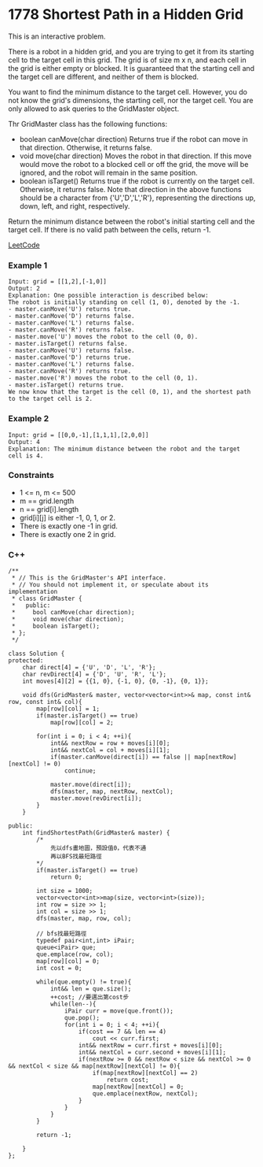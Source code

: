 # 1778 Shortest Path in a Hidden Grid

This is an interactive problem.

There is a robot in a hidden grid, and you are trying to get it from its starting cell to the target cell in this grid. The grid is of size m x n, and each cell in the grid is either empty or blocked. It is guaranteed that the starting cell and the target cell are different, and neither of them is blocked.

You want to find the minimum distance to the target cell. However, you do not know the grid's dimensions, the starting cell, nor the target cell. You are only allowed to ask queries to the GridMaster object.

Thr GridMaster class has the following functions:

* boolean canMove(char direction) Returns true if the robot can move in that direction. Otherwise, it returns false.
* void move(char direction) Moves the robot in that direction. If this move would move the robot to a blocked cell or off the grid, the move will be ignored, and the robot will remain in the same position.
* boolean isTarget() Returns true if the robot is currently on the target cell. Otherwise, it returns false.
Note that direction in the above functions should be a character from {'U','D','L','R'}, representing the directions up, down, left, and right, respectively.

Return the minimum distance between the robot's initial starting cell and the target cell. If there is no valid path between the cells, return -1.

[LeetCode](https://leetcode.cn/problems/shortest-path-in-a-hidden-grid/description/)

### Example 1

```
Input: grid = [[1,2],[-1,0]]
Output: 2
Explanation: One possible interaction is described below:
The robot is initially standing on cell (1, 0), denoted by the -1.
- master.canMove('U') returns true.
- master.canMove('D') returns false.
- master.canMove('L') returns false.
- master.canMove('R') returns false.
- master.move('U') moves the robot to the cell (0, 0).
- master.isTarget() returns false.
- master.canMove('U') returns false.
- master.canMove('D') returns true.
- master.canMove('L') returns false.
- master.canMove('R') returns true.
- master.move('R') moves the robot to the cell (0, 1).
- master.isTarget() returns true. 
We now know that the target is the cell (0, 1), and the shortest path to the target cell is 2.
```

### Example 2

```
Input: grid = [[0,0,-1],[1,1,1],[2,0,0]]
Output: 4
Explanation: The minimum distance between the robot and the target cell is 4.
```

### Constraints

* 1 <= n, m <= 500
* m == grid.length
* n == grid[i].length
* grid[i][j] is either -1, 0, 1, or 2.
* There is exactly one -1 in grid.
* There is exactly one 2 in grid.


### C++ 

```
/**
 * // This is the GridMaster's API interface.
 * // You should not implement it, or speculate about its implementation
 * class GridMaster {
 *   public:
 *     bool canMove(char direction);
 *     void move(char direction);
 *     boolean isTarget();
 * };
 */

class Solution {
protected:
    char direct[4] = {'U', 'D', 'L', 'R'};
    char revDirect[4] = {'D', 'U', 'R', 'L'};
    int moves[4][2] = {{1, 0}, {-1, 0}, {0, -1}, {0, 1}};

    void dfs(GridMaster& master, vector<vector<int>>& map, const int& row, const int& col){
        map[row][col] = 1;
        if(master.isTarget() == true)
            map[row][col] = 2;
        
        for(int i = 0; i < 4; ++i){
            int&& nextRow = row + moves[i][0];
            int&& nextCol = col + moves[i][1];
            if(master.canMove(direct[i]) == false || map[nextRow][nextCol] != 0)
                continue;
            
            master.move(direct[i]);
            dfs(master, map, nextRow, nextCol); 
            master.move(revDirect[i]);          
        }
    }

public:
    int findShortestPath(GridMaster& master) {
        /*
            先以dfs畫地圖，預設值0，代表不通
            再以BFS找最短路徑
        */
        if(master.isTarget() == true)
            return 0;

        int size = 1000;
        vector<vector<int>>map(size, vector<int>(size));
        int row = size >> 1;
        int col = size >> 1;
        dfs(master, map, row, col);

        // bfs找最短路徑
        typedef pair<int,int> iPair;
        queue<iPair> que;
        que.emplace(row, col);
        map[row][col] = 0;
        int cost = 0;

        while(que.empty() != true){
            int&& len = que.size();
            ++cost; //要邁出第cost步
            while(len--){
                iPair curr = move(que.front());
                que.pop();
                for(int i = 0; i < 4; ++i){
                    if(cost == 7 && len == 4)
                        cout << curr.first;
                    int&& nextRow = curr.first + moves[i][0];
                    int&& nextCol = curr.second + moves[i][1];
                    if(nextRow >= 0 && nextRow < size && nextCol >= 0 && nextCol < size && map[nextRow][nextCol] != 0){
                        if(map[nextRow][nextCol] == 2)
                            return cost;
                        map[nextRow][nextCol] = 0;
                        que.emplace(nextRow, nextCol);
                    }
                }
            }
        }

        return -1;

    }
};
```